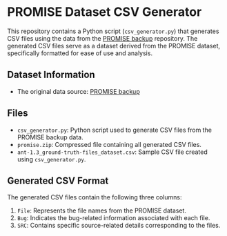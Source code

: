 # PROMISE Dataset CSV Generator

This repository contains a Python script (`csv_generator.py`) that generates CSV files using the data from the [PROMISE backup](https://github.com/feiwww/PROMISE-backup) repository. The generated CSV files serve as a dataset derived from the PROMISE dataset, specifically formatted for ease of use and analysis.

## Dataset Information

- The original data source: [PROMISE backup](https://github.com/feiwww/PROMISE-backup)

## Files

- `csv_generator.py`: Python script used to generate CSV files from the PROMISE backup data.
- `promise.zip`: Compressed file containing all generated CSV files.
- `ant-1.3_ground-truth-files_dataset.csv`: Sample CSV file created using `csv_generator.py`.

## Generated CSV Format

The generated CSV files contain the following three columns:

1. `File`: Represents the file names from the PROMISE dataset.
2. `Bug`: Indicates the bug-related information associated with each file.
3. `SRC`: Contains specific source-related details corresponding to the files.
